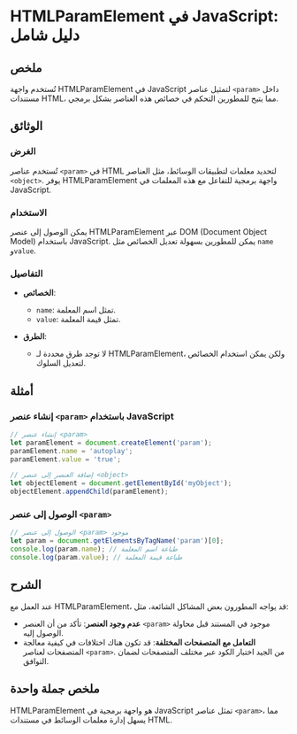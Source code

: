 <!--
Meta Description: # HTMLParamElement في JavaScript: دليل شامل ## ملخص تُستخدم واجهة HTMLParamElement في JavaScript لتمثيل عناصر `<param>` داخل مستندات HTML، مما يتيح لل...
Meta Keywords: param, javascript, htmlparamelement, عنصر, الوصول
-->

# HTMLParamElement في JavaScript: دليل شامل

## ملخص
تُستخدم واجهة HTMLParamElement في JavaScript لتمثيل عناصر `<param>` داخل مستندات HTML، مما يتيح للمطورين التحكم في خصائص هذه العناصر بشكل برمجي.

## الوثائق
### الغرض
تُستخدم عناصر `<param>` في HTML لتحديد معلمات لتطبيقات الوسائط، مثل العناصر `<object>`. يوفر HTMLParamElement واجهة برمجية للتفاعل مع هذه المعلمات في JavaScript.

### الاستخدام
يمكن الوصول إلى عنصر HTMLParamElement عبر DOM (Document Object Model) باستخدام JavaScript. يمكن للمطورين بسهولة تعديل الخصائص مثل `name` و`value`.

### التفاصيل
- **الخصائص**:
  - `name`: تمثل اسم المعلمة.
  - `value`: تمثل قيمة المعلمة.
  
- **الطرق**:
  - لا توجد طرق محددة لـ HTMLParamElement، ولكن يمكن استخدام الخصائص لتعديل السلوك.

## أمثلة
### إنشاء عنصر `<param>` باستخدام JavaScript
```javascript
// إنشاء عنصر <param>
let paramElement = document.createElement('param');
paramElement.name = 'autoplay';
paramElement.value = 'true';

// إضافة العنصر إلى عنصر <object>
let objectElement = document.getElementById('myObject');
objectElement.appendChild(paramElement);
```

### الوصول إلى عنصر `<param>`
```javascript
// الوصول إلى عنصر <param> موجود
let param = document.getElementsByTagName('param')[0];
console.log(param.name); // طباعة اسم المعلمة
console.log(param.value); // طباعة قيمة المعلمة
```

## الشرح
عند العمل مع HTMLParamElement، قد يواجه المطورون بعض المشاكل الشائعة، مثل:
- **عدم وجود العنصر**: تأكد من أن العنصر `<param>` موجود في المستند قبل محاولة الوصول إليه.
- **التعامل مع المتصفحات المختلفة**: قد تكون هناك اختلافات في كيفية معالجة المتصفحات لعناصر `<param>`. من الجيد اختبار الكود عبر مختلف المتصفحات لضمان التوافق.

## ملخص جملة واحدة
HTMLParamElement هو واجهة برمجية في JavaScript تمثل عناصر `<param>`، مما يسهل إدارة معلمات الوسائط في مستندات HTML.